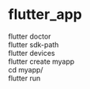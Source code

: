 # flutter_app
flutter doctor <br>
flutter sdk-path <br>
flutter devices <br>
flutter create myapp <br>
cd myapp/ <br>
flutter run 
